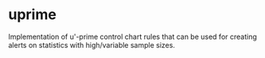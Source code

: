 # uprime
Implementation of u'-prime control chart rules that can be used for creating alerts on statistics with high/variable sample sizes.
